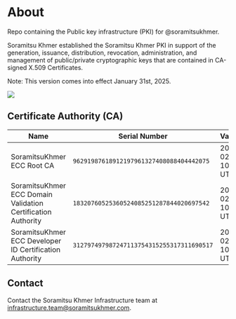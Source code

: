# About

Repo containing the Public key infrastructure (PKI) for @soramitsukhmer.

Soramitsu Khmer established the Soramitsu Khmer PKI in support of the generation, issuance, distribution, revocation, administration, and management of public/private cryptographic keys that are contained in CA-signed X.509 Certificates.

Note: This version comes into effect January 31st, 2025.

<picture>
  <source media="(prefers-color-scheme: dark)" srcset="https://github.com/user-attachments/assets/ec36e331-a72d-4a29-ae1c-3a46ae92dcf3">
  <source media="(prefers-color-scheme: light)" srcset="https://github.com/user-attachments/assets/7c55ce8a-4304-41e5-bda3-04f867a735e5">
  <img src="https://github.com/user-attachments/assets/7c55ce8a-4304-41e5-bda3-04f867a735e5">
</picture>



## Certificate Authority (CA)

| Name                                                         | Serial Number                             | Validity             |
| ------------------------------------------------------------ | ----------------------------------------- | -------------------- |
| SoramitsuKhmer ECC Root CA                                   | `96291987618912197961327408088404442075`  | 2040-02-04 10:36 UTC |
| SoramitsuKhmer ECC Domain Validation Certification Authority | `18320760525360524085251287844020697542`  | 2030-02-04 10:50 UTC |
| SoramitsuKhmer ECC Developer ID Certification Authority      | `312797497987247113754315255317311690517` | 2030-02-04 10:50 UTC |

## Contact
Contact the Soramitsu Khmer Infrastructure team at infrastructure.team@soramitsukhmer.com.
